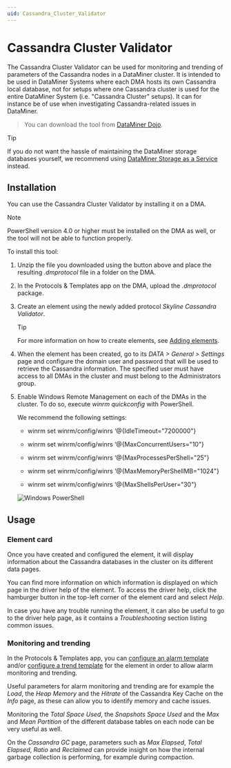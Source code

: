 ```yaml
---
uid: Cassandra_Cluster_Validator
---
```


# Cassandra Cluster Validator

The Cassandra Cluster Validator can be used for monitoring and trending of parameters of the Cassandra nodes in a DataMiner cluster. It is intended to be used in DataMiner Systems where each DMA hosts its own Cassandra local database, not for setups where one Cassandra cluster is used for the entire DataMiner System (i.e. "Cassandra Cluster" setups). It can for instance be of use when investigating Cassandra-related issues in DataMiner.

> You can download the tool from [DataMiner Dojo](https://community.dataminer.services/download/cassandraclustervalidator/).

> [!TIP]
> If you do not want the hassle of maintaining the DataMiner storage databases yourself, we recommend using [DataMiner Storage as a Service](xref:STaaS) instead.

## Installation

You can use the Cassandra Cluster Validator by installing it on a DMA.

> [!NOTE]
> PowerShell version 4.0 or higher must be installed on the DMA as well, or the tool will not be able to function properly.

To install this tool:

1. Unzip the file you downloaded using the button above and place the resulting *.dmprotocol* file in a folder on the DMA.

1. In the Protocols & Templates app on the DMA, upload the *.dmprotocol* package.

1. Create an element using the newly added protocol *Skyline Cassandra Validator*.

   > [!TIP]
   > For more information on how to create elements, see [Adding elements](xref:Adding_elements).

1. When the element has been created, go to its *DATA > General > Settings* page and configure the domain user and password that will be used to retrieve the Cassandra information. The specified user must have access to all DMAs in the cluster and must belong to the Administrators group.

1. Enable Windows Remote Management on each of the DMAs in the cluster. To do so, execute *winrm quickconfig* with PowerShell.

   We recommend the following settings:

   - winrm set winrm/config/winrs ‘@{IdleTimeout="7200000"}

   - winrm set winrm/config/winrs ‘@{MaxConcurrentUsers="10"}

   - winrm set winrm/config/winrs ‘@{MaxProcessesPerShell="25"}

   - winrm set winrm/config/winrs ‘@{MaxMemoryPerShellMB="1024"}

   - winrm set winrm/config/winrs ‘@{MaxShellsPerUser="30"}

   ![Windows PowerShell](~/user-guide/images/Windows_PowerShell.png)

## Usage

### Element card

Once you have created and configured the element, it will display information about the Cassandra databases in the cluster on its different data pages.

You can find more information on which information is displayed on which page in the driver help of the element. To access the driver help, click the hamburger button in the top-left corner of the element card and select *Help*.

In case you have any trouble running the element, it can also be useful to go to the driver help page, as it contains a *Troubleshooting* section listing common issues.

### Monitoring and trending

In the Protocols & Templates app, you can [configure an alarm template](xref:Configuring_normal_alarm_thresholds) and/or [configure a trend template](xref:Configuring_trend_templates) for the element in order to allow alarm monitoring and trending.

Useful parameters for alarm monitoring and trending are for example the *Load*, the *Heap Memory* and the *Hitrate* of the Cassandra Key Cache on the *Info* page, as these can allow you to identify memory and cache issues.

Monitoring the *Total Space Used*, the *Snapshots Space Used* and the *Max* and *Mean Partition* of the different database tables on each node can be very useful as well.

On the *Cassandra GC* page, parameters such as *Max Elapsed*, *Total Elapsed*, *Ratio* and *Reclaimed* can provide insight on how the internal garbage collection is performing, for example during compaction.
